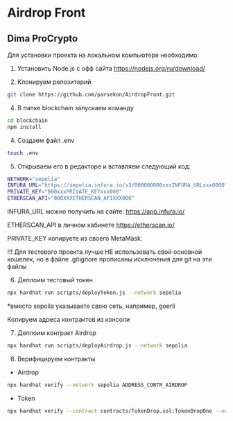 # Airdrop Front
## Dima ProCrypto

Для установки проекта на локальном компьютере необходимо:

1. Установить Node.js с офф сайта
https://nodejs.org/ru/download/

2. Клонируем репозиторий 
```sh
git clone https://github.com/parsekon/AirdropFront.git
```

4. В папке blockchain запускаем команду
```sh
cd blockchain
npm install
```

4. Создаем файл .env
```sh
touch .env
```

5. Открываем его в редакторе и вставляем следующий код:
```sh
NETWORK="sepolia"
INFURA_URL="https://sepolia.infura.io/v3/000000000xxxINFURA_URLxxx0000"
PRIVATE_KEY="000xxxPRIVATE_KEYxxx000"
ETHERSCAN_API="000XXXETHERSCAN_APIXXX000"
```
INFURA_URL можно получить на сайте: https://app.infura.io/

ETHERSCAN_API в личном кабинете https://etherscan.io/

PRIVATE_KEY копируете из своего MetaMask. 

!!! Для тестового проекта лучше НЕ использовать свой основной кошелек, 
но в файле .gitignore прописаны исключения для git на эти файлы

6. Деплоим тестовый токен
```sh
npx hardhat run scripts/deployToken.js --network sepolia
```
*вместо sepolia указываете свою сеть, например, goerli

Копируем адреса контрактов из консоли

7. Деплоим контракт Airdrop
```sh
npx hardhat run scripts/deployAirdrop.js --network sepolia
```

8. Верифицируем контракты
- Airdrop
```sh
npx hardhat verify --network sepolia ADDRESS_CONTR_AIRDROP
```
- Token
```sh
npx hardhat verify --contract contracts/TokenDrop.sol:TokenDropOne --network sepolia ADDR_TOKEN_CONTR
```
